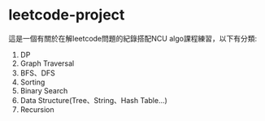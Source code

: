 # leetcode-project
這是一個有關於在解leetcode問題的紀錄搭配NCU algo課程練習，以下有分類:
1. DP
2. Graph Traversal
3. BFS、DFS
4. Sorting
5. Binary Search
6. Data Structure(Tree、String、Hash Table...)
7. Recursion
